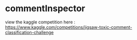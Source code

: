 # commentInspector

view the kaggle competition here : https://www.kaggle.com/competitions/jigsaw-toxic-comment-classification-challenge
